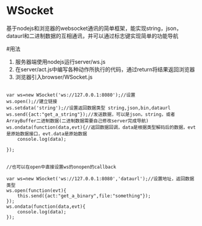 # WSocket
基于nodejs和浏览器的websocket通讯的简单框架，能实现string，json，dataurl和二进制数据的互相通讯，并可以通过标志键实现简单的功能导航


#用法
1. 服务器端使用nodejs运行server/ws.js
2. 在server/act.js中编写各种动作所执行的代码，通过return将结果返回浏览器
3. 浏览器引入browser/WSocket.js

```

var ws=new WSocket('ws://127.0.0.1:8080');//设置
ws.open();//建立链接
ws.setdata('string');//设置返回数据类型 string,json,bin,dataurl
ws.send({act:"get_a_string"});//发送数据，可以是json，string，或者ArrayBuffer二进制数据(二进制数据需要自己修改server完成导航)
ws.ondata(function(data,evt){//返回数据回调，data是根据类型解码后的数据，evt是原始数据接口，evt.data是原始数据
	console.log(data);

});


//也可以在open中直接设置ws的onopen的callback

var ws=new WSocket('ws://127.0.0.1:8080','dataurl');//设置地址，返回数据类型
ws.open(function(evt){
	this.send({act:"get_a_binary",file:"something"});
});
ws.ondata(function(data,evt){
	console.log(data);
});


```
